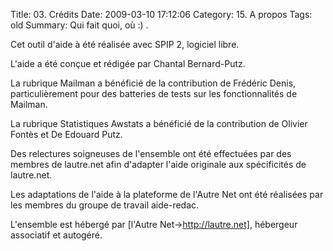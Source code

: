 Title: 03. Crédits 
Date: 2009-03-10 17:12:06
Category: 15. A propos
Tags: old
Summary: Qui fait quoi, où :) . 

Cet outil d'aide à été réalisée avec SPIP 2, logiciel libre.

L'aide a été conçue et rédigée par Chantal Bernard-Putz.

La rubrique Mailman a bénéficié de la contribution de Frédéric Denis, particulièrement pour des batteries de tests sur les fonctionnalités de Mailman.

La rubrique Statistiques Awstats a bénéficié de la contribution de Olivier Fontès et De Edouard Putz.

Des relectures soigneuses de l'ensemble ont été effectuées par des membres de lautre.net afin d'adapter l'aide originale aux spécificités de lautre.net.

Les adaptations de l'aide à la plateforme de l'Autre Net ont été réalisées par les membres du groupe de travail aide-redac.

L'ensemble est hébergé par [l'Autre Net->http://lautre.net], hébergeur associatif et autogéré.

